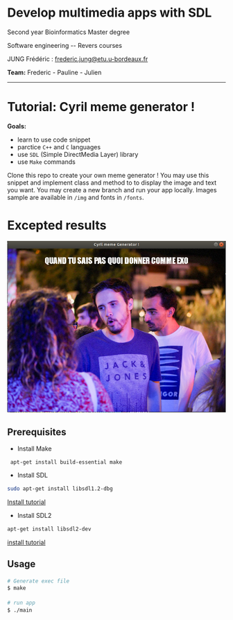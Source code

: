 # Develop multimedia apps with SDL


Second year Bioinformatics Master degree

Software engineering -- Revers courses

JUNG Frédéric : frederic.jung@etu.u-bordeaux.fr

**Team:** Frederic - Pauline - Julien

----


# Tutorial: Cyril meme generator !


**Goals:**

 - learn to use code snippet
 - parctice `C++` and `C` languages 
 - use `SDL` (Simple DirectMedia Layer) library
 - use `Make` commands 


Clone this repo to create your own meme generator ! You may use this snippet and implement class and method to to display the image and text you want. You may create a new branch and run your app locally. Images sample are available in `/img` and fonts in `/fonts`.

# Excepted results


![giff example](img/cyril_ttf.png)


## Prerequisites

- Install Make

```
 apt-get install build-essential make
```


- Install SDL

```bash
sudo apt-get install libsdl1.2-dbg
```

[Install tutorial](https://wiki.libsdl.org/Installation)

- Install SDL2

```bash
apt-get install libsdl2-dev
```
[install tutorial](http://lazyfoo.net/tutorials/SDL/01_hello_SDL/linux/index.php)


## Usage

```bash
# Generate exec file
$ make

# run app
$ ./main
```
